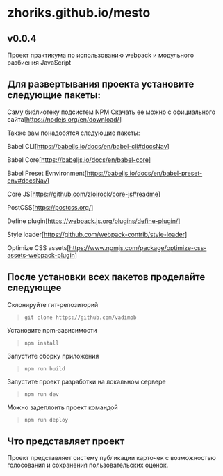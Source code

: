 # zhoriks.github.io/mesto

## v0.0.4

Проект практикума по использованию webpack и модульного разбиения JavaScript

## Для развертывания проекта установите следующие пакеты:

Саму библиотеку подсистем NPM
Скачать ее можно с официального сайта[https://nodejs.org/en/download/]

Также вам понадобятся следующие пакеты:

Babel CLI[https://babeljs.io/docs/en/babel-cli#docsNav]

Babel Core[https://babeljs.io/docs/en/babel-core]

Babel Preset Evnvironment[https://babeljs.io/docs/en/babel-preset-env#docsNav]

Сore JS[https://github.com/zloirock/core-js#readme]

PostCSS[https://postcss.org/]

Define plugin[https://webpack.js.org/plugins/define-plugin/]

Style loader[https://github.com/webpack-contrib/style-loader]

Optimize CSS assets[https://www.npmjs.com/package/optimize-css-assets-webpack-plugin]

## После установки всех пакетов проделайте следующее

Склонируйте гит-репозиторий
>`git clone https://github.com/vadimob`

Установите npm-зависимости
>`npm install`

Запустите сборку приложения
>`npm run build`

Запустите проект разработки на локальном сервере
>`npm run dev`

Можно задеплоить проект командой
>`npm run deploy`

## Что представляет проект
Проект представляет систему публикации карточек с возможностью голосования и сохранения пользовательских оценок.
